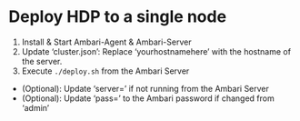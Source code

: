 # Deploy HDP to a single node

1. Install & Start Ambari-Agent & Ambari-Server
2. Update ‘cluster.json’: Replace ‘yourhostnamehere’ with the hostname of the server.
3. Execute `./deploy.sh` from the Ambari Server
  - (Optional): Update ‘server=’ if not running from the Ambari Server
  - (Optional): Update ‘pass=’ to the Ambari password if changed from ‘admin’
